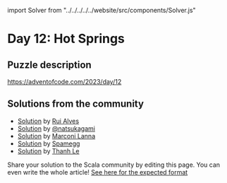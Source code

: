 import Solver from "../../../../../website/src/components/Solver.js"

# Day 12: Hot Springs

## Puzzle description

https://adventofcode.com/2023/day/12

## Solutions from the community

- [Solution](https://github.com/xRuiAlves/advent-of-code-2023/blob/main/Day12.scala) by [Rui Alves](https://github.com/xRuiAlves/)
- [Solution](https://git.dtth.ch/nki/aoc2023/src/branch/master/Day12.scala) by [@natsukagami](https://github.com/natsukagami/)
- [Solution](https://github.com/marconilanna/advent-of-code/blob/master/2023/Day12.scala) by [Marconi Lanna](https://github.com/marconilanna)
- [Solution](https://github.com/spamegg1/advent-of-code-2023-scala/blob/solutions/12.worksheet.sc#L154) by [Spamegg](https://github.com/spamegg1)
- [Solution](https://github.com/lenguyenthanh/aoc-2023/blob/main/Day12.scala) by [Thanh Le](https://github.com/lenguyenthanh)

Share your solution to the Scala community by editing this page.
You can even write the whole article! [See here for the expected format](https://github.com/scalacenter/scala-advent-of-code/discussions/424)
